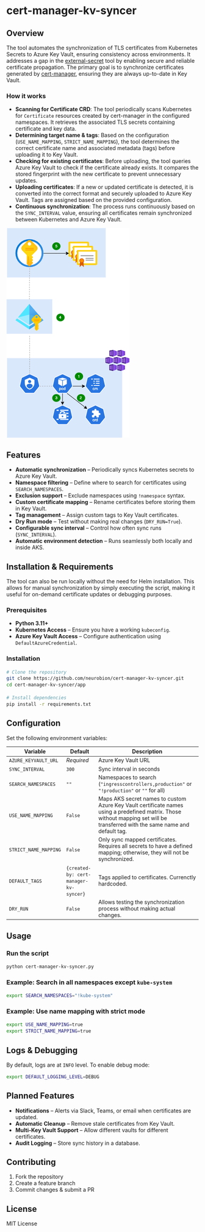 # cert-manager-kv-syncer

## Overview
The tool automates the synchronization of TLS certificates from Kubernetes Secrets to Azure Key Vault, ensuring consistency across environments. It addresses a gap in the [external-secret](https://github.com/external-secrets/external-secrets/discussions/4199) tool by enabling secure and reliable certificate propagation. The primary goal is to synchronize certificates generated by [cert-manager](https://github.com/cert-manager/cert-manager), ensuring they are always up-to-date in Key Vault.

### How it works
* **Scanning for Certificate CRD**: The tool periodically scans Kubernetes for `Certificate` resources created by cert-manager in the configured namespaces. It retrieves the associated TLS secrets containing certificate and key data.
* **Determining target name & tags**: Based on the configuration (`USE_NAME_MAPPING`, `STRICT_NAME_MAPPING`), the tool determines the correct certificate name and associated metadata (tags) before uploading it to Key Vault.
* **Checking for existing certificates**: Before uploading, the tool queries Azure Key Vault to check if the certificate already exists. It compares the stored fingerprint with the new certificate to prevent unnecessary updates.
* **Uploading certificates**: If a new or updated certificate is detected, it is converted into the correct format and securely uploaded to Azure Key Vault. Tags are assigned based on the provided configuration.
* **Continuous synchronization**: The process runs continuously based on the `SYNC_INTERVAL` value, ensuring all certificates remain synchronized between Kubernetes and Azure Key Vault.


![Diagram](assets/cert-manager-kv-syncer.png)

## Features
- **Automatic synchronization** – Periodically syncs Kubernetes secrets to Azure Key Vault.
- **Namespace filtering** – Define where to search for certificates using `SEARCH_NAMESPACES`.
- **Exclusion support** – Exclude namespaces using `!namespace` syntax.
- **Custom certificate mapping** – Rename certificates before storing them in Key Vault.
- **Tag management** – Assign custom tags to Key Vault certificates.
- **Dry Run mode** – Test without making real changes (`DRY_RUN=True`).
- **Configurable sync interval** – Control how often sync runs (`SYNC_INTERVAL`).
- **Automatic environment detection** – Runs seamlessly both locally and inside AKS.

## Installation & Requirements

The tool can also be run locally without the need for Helm installation. This allows for manual synchronization by simply executing the script, making it useful for on-demand certificate updates or debugging purposes.

### Prerequisites
- **Python 3.11+**
- **Kubernetes Access** – Ensure you have a working `kubeconfig`.
- **Azure Key Vault Access** – Configure authentication using `DefaultAzureCredential`.

### Installation
```bash
# Clone the repository
git clone https://github.com/neurobion/cert-manager-kv-syncer.git
cd cert-manager-kv-syncer/app

# Install dependencies
pip install -r requirements.txt
```

## Configuration
Set the following environment variables:

| Variable              | Default                                | Description                                                                                                                                                                    |
|-----------------------|----------------------------------------|--------------------------------------------------------------------------------------------------------------------------------------------------------------------------------|
| `AZURE_KEYVAULT_URL`  | *Required*                             | Azure Key Vault URL                                                                                                                                                            |
| `SYNC_INTERVAL`       | `300`                                  | Sync interval in seconds                                                                                                                                                       |
| `SEARCH_NAMESPACES`   | `""`                                   | Namespaces to search (`"ingresscontrollers,production"` or `"!production"` or `""` for all)                                                                                    |
| `USE_NAME_MAPPING`    | `False`                                | Maps AKS secret names to custom Azure Key Vault certificate names using a predefined matrix. Those without mapping set will be transferred with the same name and default tag. |
| `STRICT_NAME_MAPPING` | `False`                                | Only sync mapped certificates. Requires all secrets to have a defined mapping; otherwise, they will not be synchronized.                                                       |
| `DEFAULT_TAGS`        | `{created-by: cert-manager-kv-syncer}` | Tags applied to certificates. Currenctly hardcoded.                                                                                                                            |
| `DRY_RUN`             | `False`                                | Allows testing the synchronization process without making actual changes.                                                                                                      |

## Usage
### Run the script
```bash
python cert-manager-kv-syncer.py
```

### Example: Search in all namespaces except `kube-system`
```bash
export SEARCH_NAMESPACES="!kube-system"
```

### Example: Use name mapping with strict mode
```bash
export USE_NAME_MAPPING=true
export STRICT_NAME_MAPPING=true
```

## Logs & Debugging
By default, logs are at `INFO` level. To enable debug mode:
```bash
export DEFAULT_LOGGING_LEVEL=DEBUG
```

## Planned Features
- **Notifications** – Alerts via Slack, Teams, or email when certificates are updated.
- **Automatic Cleanup** – Remove stale certificates from Key Vault.
- **Multi-Key Vault Support** – Allow different vaults for different certificates.
- **Audit Logging** – Store sync history in a database.

## Contributing
1. Fork the repository
2. Create a feature branch
3. Commit changes & submit a PR

## License
MIT License

